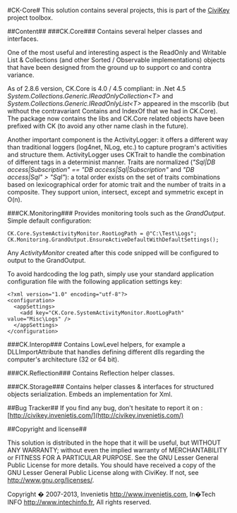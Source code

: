 #CK-Core#
This solution contains several projects, this is part of the [CiviKey](https://github.com/Invenietis/ck-certified) project toolbox.

##Content##
###CK.Core###
Contains several helper classes and interfaces.

One of the most useful and interesting aspect is the ReadOnly and Writable List &amp; Collections (and other Sorted / Observable implementations) objects that have been designed from the ground up to support co and contra variance.

As of 2.8.6 version, CK.Core is 4.0 / 4.5 compliant: in .Net 4.5 *System.Collections.Generic.IReadOnlyCollection&lt;T&gt;* and *System.Collections.Generic.IReadOnlyList&lt;T&gt;* appeared in the mscorlib (but without the contravariant Contains and IndexOf that we had in CK.Core). The package now contains the libs and CK.Core related objects have been prefixed with CK (to avoid any other name clash in the future).

Another important component is the ActivityLogger: it offers a different way than traditional  loggers (log4net, NLog, etc.) to capture program's activities and structure them.
ActivityLogger uses CKTrait to handle the combination of different tags in a determinist manner. 
Traits are normalized (*"Sql|DB access|Subscription" == "DB access|Sql|Subscription"* and *"DB access|Sql" > "Sql"*): a total order exists on the set of traits combinations based on lexicographical order for atomic trait and the number of traits in a composite. They support union, intersect, except and symmetric except in O(n).

###CK.Monitoring###
Provides monitoring tools such as the *GrandOutput*.
Simple default configuration:
```
CK.Core.SystemActivityMonitor.RootLogPath = @"C:\Test\Logs";
CK.Monitoring.GrandOutput.EnsureActiveDefaultWithDefaultSettings();
```
Any *ActivityMonitor* created after this code snipped will be configured to output to the GrandOutput.

To avoid hardcoding the log path, simply use your standard application configuration file with the following application settings key:
```
<?xml version="1.0" encoding="utf-8"?>
<configuration>
  <appSettings>
    <add key="CK.Core.SystemActivityMonitor.RootLogPath" value="Misc\Logs" />
  </appSettings>
</configuration>
```
###CK.Interop###
Contains LowLevel helpers, for example a DLLImportAttribute that handles defining different dlls regarding the computer's architecture (32 or 64 bit).

###CK.Reflection###
Contains Reflection helper classes.

###CK.Storage###
Contains helper classes &amp; interfaces for structured objects serialization. Embeds an implementation for Xml.

##Bug Tracker##
If you find any bug, don't hesitate to report it on : [http://civikey.invenietis.com/](http://civikey.invenietis.com/)

##Copyright and license##

This solution is distributed in the hope that it will be useful, 
but WITHOUT ANY WARRANTY; without even the implied warranty of
MERCHANTABILITY or FITNESS FOR A PARTICULAR PURPOSE.  See the 
GNU Lesser General Public License for more details. 
You should have received a copy of the GNU Lesser General Public License 
along with CiviKey.  If not, see <http://www.gnu.org/licenses/>. 
 
Copyright � 2007-2013,
    Invenietis <http://www.invenietis.com>,
    In�Tech INFO <http://www.intechinfo.fr>,
All rights reserved.
